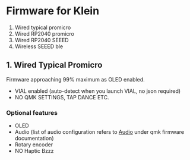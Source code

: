 # Firmware for Klein
1. Wired typical promicro
2. Wired RP2040 promicro 
3. Wired RP2040 SEEED
4. Wireless SEEED ble

## 1. Wired Typical Promicro
Firmware approaching 99% maximum as OLED enabled.
- VIAL enabled (auto-detect when you launch VIAL, no json required)
- NO QMK SETTINGS, TAP DANCE ETC. 

### Optional features
- OLED
- Audio (list of audio configuration refers to [Audio](https://github.com/qmk/qmk_firmware/blob/master/docs/feature_audio.md) under qmk firmware documentation)
- Rotary encoder
- NO Haptic Bzzz
